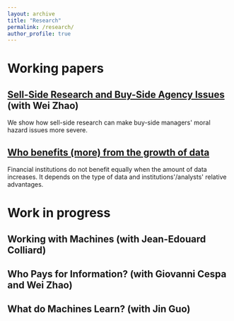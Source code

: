 ```yaml
---
layout: archive
title: "Research"
permalink: /research/
author_profile: true
---
```


# Working papers

## [Sell-Side Research and Buy-Side Agency Issues](https://papers.ssrn.com/sol3/papers.cfm?abstract_id=3957601) (with Wei Zhao)


We show how sell-side research can make buy-side managers' moral hazard issues more severe.

## [Who benefits (more) from the growth of data](https://papers.ssrn.com/sol3/papers.cfm?abstract_id=4260838) 

Financial institutions do not benefit equally when the amount of data increases. It depends on the type of data and institutions'/analysts'  relative advantages.

# Work in progress

## Working with Machines (with Jean-Edouard Colliard)

## Who Pays for Information? (with Giovanni Cespa and Wei Zhao)

## What do Machines Learn? (with Jin Guo)
